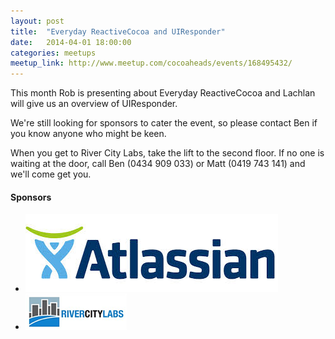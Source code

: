 ```yaml
---
layout: post
title:  "Everyday ReactiveCocoa and UIResponder"
date:   2014-04-01 18:00:00
categories: meetups
meetup_link: http://www.meetup.com/cocoaheads/events/168495432/
---
```


This month Rob is presenting about Everyday ReactiveCocoa and Lachlan will give us an overview of UIResponder.

We're still looking for sponsors to cater the event, so please contact Ben if you know anyone who might be keen.

When you get to River City Labs, take the lift to the second floor. If no one is waiting at the door, call Ben (0434 909 033) or Matt (0419 743 141) and we'll come get you.

#### Sponsors

* [![Atlassian](/images/atlassian.jpeg)](https://www.atlassian.com/)
* [![River City Labs](/images/RCL_logo_2013.png)](http://rivercitylabs.net/)